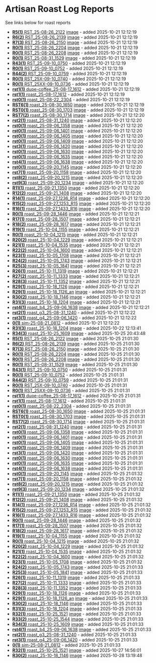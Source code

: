 
# Artisan Roast Log Reports

See links below for roast reports

- [**R5(1)** RST_25-08-26_2122](RST_25-08-26_2122.md) [image](/coffee-roasting/logs/img/RST_25-08-26_2122.png) - added 2025-10-21 12:12:19
- [**R6(2)** RST_25-08-26_2139](RST_25-08-26_2139.md) [image](/coffee-roasting/logs/img/RST_25-08-26_2139.png) - added 2025-10-21 12:12:19
- [**R7(3)** RST_25-08-26_2150](RST_25-08-26_2150.md) [image](/coffee-roasting/logs/img/RST_25-08-26_2150.png) - added 2025-10-21 12:12:19
- [**R0(1)** RST_25-08-26_2204](RST_25-08-26_2204.md) [image](/coffee-roasting/logs/img/RST_25-08-26_2204.png) - added 2025-10-21 12:12:19
- [**R0(1)** RST_25-08-26_2208](RST_25-08-26_2208.md) [image](/coffee-roasting/logs/img/RST_25-08-26_2208.png) - added 2025-10-21 12:12:19
- [**R0(1)** RST_25-08-31_1529](RST_25-08-31_1529.md) [image](/coffee-roasting/logs/img/RST_25-08-31_1529.png) - added 2025-10-21 12:12:19
- [**R43(1)** RST_25-09-10_0750](RST_25-09-10_0750.md)  - added 2025-10-21 12:12:19
- [**R0(1)** RST_25-09-10_0752](RST_25-09-10_0752.md)  - added 2025-10-21 12:12:19
- [**R44(2)** RST_25-09-10_0759](RST_25-09-10_0759.md)  - added 2025-10-21 12:12:19
- [**R0(1)** RST_25X-09-10_0740](RST_25X-09-10_0740.md)  - added 2025-10-21 12:12:19
- [**R0(1)** RST_25XX-09-10_0736](RST_25XX-09-10_0736.md)  - added 2025-10-21 12:12:19
- [**rst1(1)** dupe-coffee_25-08-17_1612](dupe-coffee_25-08-17_1612.md)  - added 2025-10-21 12:12:19
- [**rst1(1)** roast_25-08-17_1612](roast_25-08-17_1612.md)  - added 2025-10-21 12:12:19
- [**rst0(1)** roast_25-08-22_2304](roast_25-08-22_2304.md)  - added 2025-10-21 12:12:19
- [**RST6(1)** roast_25-08-30_1650](roast_25-08-30_1650.md) [image](/coffee-roasting/logs/img/roast_25-08-30_1650.png) - added 2025-10-21 12:12:19
- [**RST0(1)** roast_25-08-30_1703](roast_25-08-30_1703.md) [image](/coffee-roasting/logs/img/roast_25-08-30_1703.png) - added 2025-10-21 12:12:19
- [**RST7(2)** roast_25-08-30_1714](roast_25-08-30_1714.md) [image](/coffee-roasting/logs/img/roast_25-08-30_1714.png) - added 2025-10-21 12:12:20
- [**rst2(1)** roast_25-08-31_1240](roast_25-08-31_1240.md) [image](/coffee-roasting/logs/img/roast_25-08-31_1240.png) - added 2025-10-21 12:12:20
- [**rst0(1)** roast_25-09-06_1358](roast_25-09-06_1358.md) [image](/coffee-roasting/logs/img/roast_25-09-06_1358.png) - added 2025-10-21 12:12:20
- [**rst0(1)** roast_25-09-06_1401](roast_25-09-06_1401.md) [image](/coffee-roasting/logs/img/roast_25-09-06_1401.png) - added 2025-10-21 12:12:20
- [**rst0(1)** roast_25-09-06_1405](roast_25-09-06_1405.md) [image](/coffee-roasting/logs/img/roast_25-09-06_1405.png) - added 2025-10-21 12:12:20
- [**rst0(1)** roast_25-09-06_1409](roast_25-09-06_1409.md) [image](/coffee-roasting/logs/img/roast_25-09-06_1409.png) - added 2025-10-21 12:12:20
- [**rst3(1)** roast_25-09-06_1420](roast_25-09-06_1420.md) [image](/coffee-roasting/logs/img/roast_25-09-06_1420.png) - added 2025-10-21 12:12:20
- [**rst0(1)** roast_25-09-06_1630](roast_25-09-06_1630.md) [image](/coffee-roasting/logs/img/roast_25-09-06_1630.png) - added 2025-10-21 12:12:20
- [**rst0(1)** roast_25-09-06_1635](roast_25-09-06_1635.md) [image](/coffee-roasting/logs/img/roast_25-09-06_1635.png) - added 2025-10-21 12:12:20
- [**rst4(1)** roast_25-09-06_1638](roast_25-09-06_1638.md) [image](/coffee-roasting/logs/img/roast_25-09-06_1638.png) - added 2025-10-21 12:12:20
- [**rst0(1)** roast_25-09-20_1145](roast_25-09-20_1145.md) [image](/coffee-roasting/logs/img/roast_25-09-20_1145.png) - added 2025-10-21 12:12:20
- [**rst7(1)** roast_25-09-20_1158](roast_25-09-20_1158.md) [image](/coffee-roasting/logs/img/roast_25-09-20_1158.png) - added 2025-10-21 12:12:20
- [**rst8(2)** roast_25-09-20_1215](roast_25-09-20_1215.md) [image](/coffee-roasting/logs/img/roast_25-09-20_1215.png) - added 2025-10-21 12:12:20
- [**rst9(3)** roast_25-09-20_1234](roast_25-09-20_1234.md) [image](/coffee-roasting/logs/img/roast_25-09-20_1234.png) - added 2025-10-21 12:12:20
- [**R11(1)** roast_25-09-21_1350](roast_25-09-21_1350.md) [image](/coffee-roasting/logs/img/roast_25-09-21_1350.png) - added 2025-10-21 12:12:20
- [**R12(2)** roast_25-09-21_1408](roast_25-09-21_1408.md) [image](/coffee-roasting/logs/img/roast_25-09-21_1408.png) - added 2025-10-21 12:12:20
- [**R14(1)** roast_25-09-27_1236_R14](roast_25-09-27_1236_R14.md) [image](/coffee-roasting/logs/img/roast_25-09-27_1236_R14.png) - added 2025-10-21 12:12:20
- [**R15(2)** roast_25-09-27_1253_R15](roast_25-09-27_1253_R15.md) [image](/coffee-roasting/logs/img/roast_25-09-27_1253_R15.png) - added 2025-10-21 12:12:20
- [**R16(1)** roast_25-09-27_1433_R16](roast_25-09-27_1433_R16.md) [image](/coffee-roasting/logs/img/roast_25-09-27_1433_R16.png) - added 2025-10-21 12:12:20
- [**R0(1)** roast_25-09-28_1446](roast_25-09-28_1446.md) [image](/coffee-roasting/logs/img/roast_25-09-28_1446.png) - added 2025-10-21 12:12:21
- [**R17(1)** roast_25-09-28_1507](roast_25-09-28_1507.md) [image](/coffee-roasting/logs/img/roast_25-09-28_1507.png) - added 2025-10-21 12:12:21
- [**R18(2)** roast_25-09-28_1617](roast_25-09-28_1617.md) [image](/coffee-roasting/logs/img/roast_25-09-28_1617.png) - added 2025-10-21 12:12:21
- [**R19(1)** roast_25-10-04_1155](roast_25-10-04_1155.md) [image](/coffee-roasting/logs/img/roast_25-10-04_1155.png) - added 2025-10-21 12:12:21
- [**R0(1)** roast_25-10-04_1215](roast_25-10-04_1215.md) [image](/coffee-roasting/logs/img/roast_25-10-04_1215.png) - added 2025-10-21 12:12:21
- [**R20(2)** roast_25-10-04_1229](roast_25-10-04_1229.md) [image](/coffee-roasting/logs/img/roast_25-10-04_1229.png) - added 2025-10-21 12:12:21
- [**R21(1)** roast_25-10-04_1535](roast_25-10-04_1535.md) [image](/coffee-roasting/logs/img/roast_25-10-04_1535.png) - added 2025-10-21 12:12:21
- [**R22(2)** roast_25-10-04_1600](roast_25-10-04_1600.md) [image](/coffee-roasting/logs/img/roast_25-10-04_1600.png) - added 2025-10-21 12:12:21
- [**R23(1)** roast_25-10-05_1708](roast_25-10-05_1708.md) [image](/coffee-roasting/logs/img/roast_25-10-05_1708.png) - added 2025-10-21 12:12:21
- [**R24(2)** roast_25-10-05_1743](roast_25-10-05_1743.md) [image](/coffee-roasting/logs/img/roast_25-10-05_1743.png) - added 2025-10-21 12:12:21
- [**R25(3)** roast_25-10-05_1841](roast_25-10-05_1841.md) [image](/coffee-roasting/logs/img/roast_25-10-05_1841.png) - added 2025-10-21 12:12:21
- [**R26(1)** roast_25-10-11_1319](roast_25-10-11_1319.md) [image](/coffee-roasting/logs/img/roast_25-10-11_1319.png) - added 2025-10-21 12:12:21
- [**R27(2)** roast_25-10-11_1333](roast_25-10-11_1333.md) [image](/coffee-roasting/logs/img/roast_25-10-11_1333.png) - added 2025-10-21 12:12:21
- [**R28(3)** roast_25-10-11_1352](roast_25-10-11_1352.md) [image](/coffee-roasting/logs/img/roast_25-10-11_1352.png) - added 2025-10-21 12:12:21
- [**R29(1)** roast_25-10-18_1126](roast_25-10-18_1126.md) [image](/coffee-roasting/logs/img/roast_25-10-18_1126.png) - added 2025-10-21 12:12:21
- [**R29(1)** roast_25-10-18_1126_an](roast_25-10-18_1126_an.md) [image](/coffee-roasting/logs/img/roast_25-10-18_1126_an.png) - added 2025-10-21 12:12:21
- [**R30(2)** roast_25-10-18_1146](roast_25-10-18_1146.md) [image](/coffee-roasting/logs/img/roast_25-10-18_1146.png) - added 2025-10-21 12:12:21
- [**R31(3)** roast_25-10-18_1204](roast_25-10-18_1204.md) [image](/coffee-roasting/logs/img/roast_25-10-18_1204.png) - added 2025-10-21 12:12:21
- [**rst4(1)** roast_b4_25-09-06_1638](roast_b4_25-09-06_1638.md) [image](/coffee-roasting/logs/img/roast_b4_25-09-06_1638.png) - added 2025-10-21 12:12:21
- [**rst2(1)** roast_g3_25-08-31_1240](roast_g3_25-08-31_1240.md)  - added 2025-10-21 12:12:22
- [**rst3(1)** roast_g4_25-09-06_1420](roast_g4_25-09-06_1420.md)  - added 2025-10-21 12:12:22
- [**0(1)** sim-25-08-21_0812](sim-25-08-21_0812.md)  - added 2025-10-21 12:12:22
- [**R31(3)** roast_25-10-18_1204](roast_25-10-18_1204.md) [image](/coffee-roasting/logs/img/roast_25-10-18_1204.png) - added 2025-10-22 12:13:41
- [**R34(3)** roast_25-10-25_1609](roast_25-10-25_1609.md) [image](/coffee-roasting/logs/img/roast_25-10-25_1609.png) - added 2025-10-25 20:43:48
- [**R5(1)** RST_25-08-26_2122](RST_25-08-26_2122.md) [image](/coffee-roasting/logs/img/RST_25-08-26_2122.png) - added 2025-10-25 21:01:30
- [**R6(2)** RST_25-08-26_2139](RST_25-08-26_2139.md) [image](/coffee-roasting/logs/img/RST_25-08-26_2139.png) - added 2025-10-25 21:01:30
- [**R7(3)** RST_25-08-26_2150](RST_25-08-26_2150.md) [image](/coffee-roasting/logs/img/RST_25-08-26_2150.png) - added 2025-10-25 21:01:30
- [**R0(1)** RST_25-08-26_2204](RST_25-08-26_2204.md) [image](/coffee-roasting/logs/img/RST_25-08-26_2204.png) - added 2025-10-25 21:01:30
- [**R0(1)** RST_25-08-26_2208](RST_25-08-26_2208.md) [image](/coffee-roasting/logs/img/RST_25-08-26_2208.png) - added 2025-10-25 21:01:30
- [**R0(1)** RST_25-08-31_1529](RST_25-08-31_1529.md) [image](/coffee-roasting/logs/img/RST_25-08-31_1529.png) - added 2025-10-25 21:01:30
- [**R43(1)** RST_25-09-10_0750](RST_25-09-10_0750.md)  - added 2025-10-25 21:01:31
- [**R0(1)** RST_25-09-10_0752](RST_25-09-10_0752.md)  - added 2025-10-25 21:01:31
- [**R44(2)** RST_25-09-10_0759](RST_25-09-10_0759.md)  - added 2025-10-25 21:01:31
- [**R0(1)** RST_25X-09-10_0740](RST_25X-09-10_0740.md)  - added 2025-10-25 21:01:31
- [**R0(1)** RST_25XX-09-10_0736](RST_25XX-09-10_0736.md)  - added 2025-10-25 21:01:31
- [**rst1(1)** dupe-coffee_25-08-17_1612](dupe-coffee_25-08-17_1612.md)  - added 2025-10-25 21:01:31
- [**rst1(1)** roast_25-08-17_1612](roast_25-08-17_1612.md)  - added 2025-10-25 21:01:31
- [**rst0(1)** roast_25-08-22_2304](roast_25-08-22_2304.md)  - added 2025-10-25 21:01:31
- [**RST6(1)** roast_25-08-30_1650](roast_25-08-30_1650.md) [image](/coffee-roasting/logs/img/roast_25-08-30_1650.png) - added 2025-10-25 21:01:31
- [**RST0(1)** roast_25-08-30_1703](roast_25-08-30_1703.md) [image](/coffee-roasting/logs/img/roast_25-08-30_1703.png) - added 2025-10-25 21:01:31
- [**RST7(2)** roast_25-08-30_1714](roast_25-08-30_1714.md) [image](/coffee-roasting/logs/img/roast_25-08-30_1714.png) - added 2025-10-25 21:01:31
- [**rst2(1)** roast_25-08-31_1240](roast_25-08-31_1240.md) [image](/coffee-roasting/logs/img/roast_25-08-31_1240.png) - added 2025-10-25 21:01:31
- [**rst0(1)** roast_25-09-06_1358](roast_25-09-06_1358.md) [image](/coffee-roasting/logs/img/roast_25-09-06_1358.png) - added 2025-10-25 21:01:31
- [**rst0(1)** roast_25-09-06_1401](roast_25-09-06_1401.md) [image](/coffee-roasting/logs/img/roast_25-09-06_1401.png) - added 2025-10-25 21:01:31
- [**rst0(1)** roast_25-09-06_1405](roast_25-09-06_1405.md) [image](/coffee-roasting/logs/img/roast_25-09-06_1405.png) - added 2025-10-25 21:01:31
- [**rst0(1)** roast_25-09-06_1409](roast_25-09-06_1409.md) [image](/coffee-roasting/logs/img/roast_25-09-06_1409.png) - added 2025-10-25 21:01:31
- [**rst3(1)** roast_25-09-06_1420](roast_25-09-06_1420.md) [image](/coffee-roasting/logs/img/roast_25-09-06_1420.png) - added 2025-10-25 21:01:31
- [**rst0(1)** roast_25-09-06_1630](roast_25-09-06_1630.md) [image](/coffee-roasting/logs/img/roast_25-09-06_1630.png) - added 2025-10-25 21:01:31
- [**rst0(1)** roast_25-09-06_1635](roast_25-09-06_1635.md) [image](/coffee-roasting/logs/img/roast_25-09-06_1635.png) - added 2025-10-25 21:01:31
- [**rst4(1)** roast_25-09-06_1638](roast_25-09-06_1638.md) [image](/coffee-roasting/logs/img/roast_25-09-06_1638.png) - added 2025-10-25 21:01:31
- [**rst0(1)** roast_25-09-20_1145](roast_25-09-20_1145.md) [image](/coffee-roasting/logs/img/roast_25-09-20_1145.png) - added 2025-10-25 21:01:32
- [**rst7(1)** roast_25-09-20_1158](roast_25-09-20_1158.md) [image](/coffee-roasting/logs/img/roast_25-09-20_1158.png) - added 2025-10-25 21:01:32
- [**rst8(2)** roast_25-09-20_1215](roast_25-09-20_1215.md) [image](/coffee-roasting/logs/img/roast_25-09-20_1215.png) - added 2025-10-25 21:01:32
- [**rst9(3)** roast_25-09-20_1234](roast_25-09-20_1234.md) [image](/coffee-roasting/logs/img/roast_25-09-20_1234.png) - added 2025-10-25 21:01:32
- [**R11(1)** roast_25-09-21_1350](roast_25-09-21_1350.md) [image](/coffee-roasting/logs/img/roast_25-09-21_1350.png) - added 2025-10-25 21:01:32
- [**R12(2)** roast_25-09-21_1408](roast_25-09-21_1408.md) [image](/coffee-roasting/logs/img/roast_25-09-21_1408.png) - added 2025-10-25 21:01:32
- [**R14(1)** roast_25-09-27_1236_R14](roast_25-09-27_1236_R14.md) [image](/coffee-roasting/logs/img/roast_25-09-27_1236_R14.png) - added 2025-10-25 21:01:32
- [**R15(2)** roast_25-09-27_1253_R15](roast_25-09-27_1253_R15.md) [image](/coffee-roasting/logs/img/roast_25-09-27_1253_R15.png) - added 2025-10-25 21:01:32
- [**R16(1)** roast_25-09-27_1433_R16](roast_25-09-27_1433_R16.md) [image](/coffee-roasting/logs/img/roast_25-09-27_1433_R16.png) - added 2025-10-25 21:01:32
- [**R0(1)** roast_25-09-28_1446](roast_25-09-28_1446.md) [image](/coffee-roasting/logs/img/roast_25-09-28_1446.png) - added 2025-10-25 21:01:32
- [**R17(1)** roast_25-09-28_1507](roast_25-09-28_1507.md) [image](/coffee-roasting/logs/img/roast_25-09-28_1507.png) - added 2025-10-25 21:01:32
- [**R18(2)** roast_25-09-28_1617](roast_25-09-28_1617.md) [image](/coffee-roasting/logs/img/roast_25-09-28_1617.png) - added 2025-10-25 21:01:32
- [**R19(1)** roast_25-10-04_1155](roast_25-10-04_1155.md) [image](/coffee-roasting/logs/img/roast_25-10-04_1155.png) - added 2025-10-25 21:01:32
- [**R0(1)** roast_25-10-04_1215](roast_25-10-04_1215.md) [image](/coffee-roasting/logs/img/roast_25-10-04_1215.png) - added 2025-10-25 21:01:32
- [**R20(2)** roast_25-10-04_1229](roast_25-10-04_1229.md) [image](/coffee-roasting/logs/img/roast_25-10-04_1229.png) - added 2025-10-25 21:01:32
- [**R21(1)** roast_25-10-04_1535](roast_25-10-04_1535.md) [image](/coffee-roasting/logs/img/roast_25-10-04_1535.png) - added 2025-10-25 21:01:32
- [**R22(2)** roast_25-10-04_1600](roast_25-10-04_1600.md) [image](/coffee-roasting/logs/img/roast_25-10-04_1600.png) - added 2025-10-25 21:01:32
- [**R23(1)** roast_25-10-05_1708](roast_25-10-05_1708.md) [image](/coffee-roasting/logs/img/roast_25-10-05_1708.png) - added 2025-10-25 21:01:32
- [**R24(2)** roast_25-10-05_1743](roast_25-10-05_1743.md) [image](/coffee-roasting/logs/img/roast_25-10-05_1743.png) - added 2025-10-25 21:01:33
- [**R25(3)** roast_25-10-05_1841](roast_25-10-05_1841.md) [image](/coffee-roasting/logs/img/roast_25-10-05_1841.png) - added 2025-10-25 21:01:33
- [**R26(1)** roast_25-10-11_1319](roast_25-10-11_1319.md) [image](/coffee-roasting/logs/img/roast_25-10-11_1319.png) - added 2025-10-25 21:01:33
- [**R27(2)** roast_25-10-11_1333](roast_25-10-11_1333.md) [image](/coffee-roasting/logs/img/roast_25-10-11_1333.png) - added 2025-10-25 21:01:33
- [**R28(3)** roast_25-10-11_1352](roast_25-10-11_1352.md) [image](/coffee-roasting/logs/img/roast_25-10-11_1352.png) - added 2025-10-25 21:01:33
- [**R29(1)** roast_25-10-18_1126](roast_25-10-18_1126.md) [image](/coffee-roasting/logs/img/roast_25-10-18_1126.png) - added 2025-10-25 21:01:33
- [**R29(1)** roast_25-10-18_1126_an](roast_25-10-18_1126_an.md) [image](/coffee-roasting/logs/img/roast_25-10-18_1126_an.png) - added 2025-10-25 21:01:33
- [**R30(2)** roast_25-10-18_1146](roast_25-10-18_1146.md) [image](/coffee-roasting/logs/img/roast_25-10-18_1146.png) - added 2025-10-25 21:01:33
- [**R31(3)** roast_25-10-18_1204](roast_25-10-18_1204.md) [image](/coffee-roasting/logs/img/roast_25-10-18_1204.png) - added 2025-10-25 21:01:33
- [**R32(1)** roast_25-10-25_1521](roast_25-10-25_1521.md) [image](/coffee-roasting/logs/img/roast_25-10-25_1521.png) - added 2025-10-25 21:01:33
- [**R33(2)** roast_25-10-25_1544](roast_25-10-25_1544.md) [image](/coffee-roasting/logs/img/roast_25-10-25_1544.png) - added 2025-10-25 21:01:33
- [**R34(3)** roast_25-10-25_1609](roast_25-10-25_1609.md) [image](/coffee-roasting/logs/img/roast_25-10-25_1609.png) - added 2025-10-25 21:01:33
- [**rst4(1)** roast_b4_25-09-06_1638](roast_b4_25-09-06_1638.md) [image](/coffee-roasting/logs/img/roast_b4_25-09-06_1638.png) - added 2025-10-25 21:01:33
- [**rst2(1)** roast_g3_25-08-31_1240](roast_g3_25-08-31_1240.md)  - added 2025-10-25 21:01:33
- [**rst3(1)** roast_g4_25-09-06_1420](roast_g4_25-09-06_1420.md)  - added 2025-10-25 21:01:33
- [**0(1)** sim-25-08-21_0812](sim-25-08-21_0812.md)  - added 2025-10-25 21:01:33
- [**R32(1)** roast_25-10-25_1521](roast_25-10-25_1521.md) [image](/coffee-roasting/logs/img/roast_25-10-25_1521.png) - added 2025-10-27 14:56:01
- [**R30(2)** roast_25-10-18_1146](roast_25-10-18_1146.md) [image](/coffee-roasting/logs/img/roast_25-10-18_1146.png) - added 2025-10-28 13:19:48
